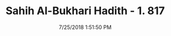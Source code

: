 ---
title        : "Sahih Al-Bukhari Hadith - 1. 817"
date         : 7/25/2018 1:51:50 PM
draft        : false
type         : "hadith"
layout       : "hadith"
BookCode     : "SHB"
VolumeNumber : "1"
HadithNumber : "817"
categories  :  ["Prayer Characteristics-Ablution for boys"]
tags  :  ["Abu Said Al Khudri"]
---